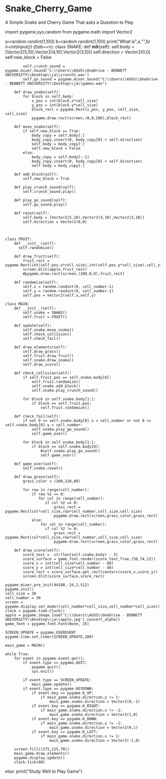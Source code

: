 # Snake_Cherry_Game
A Simple Snake and Cherry Game That asks a Question to Play











import pygame,sys,random
from pygame.math import Vector2

a=random.randint(1,100)
b=random.randint(1,100)
print("What is",a,"*",b)
n=int(input())
if(a*b==n):
    class SNAKE:
        def __init__(self):
            self.body = [Vector2(5,10),Vector2(4,10),Vector2(3,10)]
            self.direction = Vector2(0,0)
            self.new_block = False
            
            self.crunch_sound = pygame.mixer.Sound('C:\\Users\\ASUS\\OneDrive - BENNETT UNIVERSITY\\Desktop\\ja\\crunch1.wav')
            self.go_sound = pygame.mixer.Sound("C:\\Users\\ASUS\\OneDrive - BENNETT UNIVERSITY\\Desktop\\ja\\gameo.wav")
            
        def draw_snake(self):
            for block in self.body:
                x_pos = int(block.x*cell_size)
                y_pos = int(block.y*cell_size)
                block_rect = pygame.Rect(x_pos, y_pos, cell_size, cell_size)
                pygame.draw.rect(screen,(0,0,200),block_rect)
                
        def move_snake(self):
            if self.new_block == True:
                body_copy = self.body[:]
                body_copy.insert(0, body_copy[0] + self.direction)
                self.body = body_copy[:]
                self.new_block = False
            else:
                body_copy = self.body[:-1]
                body_copy.insert(0, body_copy[0] + self.direction)
                self.body = body_copy[:]

        def add_block(self):
            self.new_block = True
            
        def play_crunch_sound(self):
            self.crunch_sound.play()
            
        def play_go_sound(self):
            self.go_sound.play()
            
        def reset(self):
            self.body = [Vector2(5,10),Vector2(4,10),Vector2(3,10)]
            self.direction = Vector2(0,0)
            
            

    class FRUIT:
        def __init__(self):
          self.randomize()
          
        def draw_fruit(self):
            fruit_rect = pygame.Rect(int(self.pos.x*cell_size),int(self.pos.y*cell_size),cell_size,cell_size)
            screen.blit(apple,fruit_rect)
            #pygame.draw.rect(screen,(200,0,0),fruit_rect) 
            
        def randomize(self):
            self.x = random.randint(0, cell_number-1)
            self.y = random.randint(0, cell_number-1)
            self.pos = Vector2(self.x,self.y)
                    
    class MAIN:
        def __init__(self):
            self.snake = SNAKE()
            self.fruit = FRUIT()
            
        def update(self):
            self.snake.move_snake()
            self.check_collision()
            self.check_fail()
            
        def draw_elements(self):
            self.draw_grass()
            self.fruit.draw_fruit()
            self.snake.draw_snake()
            self.draw_score()
            
        def check_collision(self):
            if self.fruit.pos == self.snake.body[0]:
                self.fruit.randomize()
                self.snake.add_block()
                self.snake.play_crunch_sound()
                
            for block in self.snake.body[1:]:
                if block == self.fruit.pos:
                    self.fruit.randomize()
                
        def check_fail(self):
            if not 0 <= self.snake.body[0].x < cell_number or not 0 <= self.snake.body[0].y < cell_number:
                self.snake.play_go_sound()
                self.game_over()
               
            for block in self.snake.body[1:]:
                if block == self.snake.body[0]:
                    #self.snake.play_go_sound()
                    self.game_over()
                
        def game_over(self):
            self.snake.reset()
            
        def draw_grass(self):
            grass_color = (160,210,60)
            
            for row in range(cell_number):
                if row %2 == 0:
                   for col in range(cell_number):
                      if col %2 == 0:
                          grass_rect = pygame.Rect(col*cell_size,row*cell_number,cell_size,cell_size)
                          pygame.draw.rect(screen,grass_color,grass_rect)
                else:
                    for col in range(cell_number):
                      if col %2 != 0:
                          grass_rect = pygame.Rect(col*cell_size,row*cell_number,cell_size,cell_size)
                          pygame.draw.rect(screen,grass_color,grass_rect)
                    
        def draw_score(self):
            score_text =  str(len(self.snake.body) - 3)
            score_surface = game_font.render(score_text,True,(56,74,12))
            score_x = int(cell_size*cell_number - 60)
            score_y = int(cell_size*cell_number - 40)
            score_rect = score_surface.get_rect(center=(score_x,score_y))
            screen.blit(score_surface,score_rect)
            
    pygame.mixer.pre_init(44100,-16,2,512)        
    pygame.init()
    cell_size = 20
    cell_number = 30
    screen = pygame.display.set_mode((cell_number*cell_size,cell_number*cell_size))
    clock = pygame.time.Clock()
    apple = pygame.image.load('C:\\Users\\ASUS\\OneDrive - BENNETT UNIVERSITY\\Desktop\\ja\\apple.jpg').convert_alpha()
    game_font = pygame.font.Font(None, 25)

    SCREEN_UPDATE = pygame.USEREVENT
    pygame.time.set_timer(SCREEN_UPDATE,100)

    main_game = MAIN()

    while True:
        for event in pygame.event.get():
            if event.type == pygame.QUIT:
                pygame.quit()
                sys.exit()
                
            if event.type == SCREEN_UPDATE:
                main_game.update()
            if event.type == pygame.KEYDOWN:
                if event.key == pygame.K_UP:
                    if main_game.snake.direction.y != 1:
                        main_game.snake.direction = Vector2(0,-1)
                if event.key == pygame.K_RIGHT:
                    if main_game.snake.direction.x != -1:
                        main_game.snake.direction = Vector2(1,0)    
                if event.key == pygame.K_DOWN:       
                    if main_game.snake.direction.y != -1:
                        main_game.snake.direction = Vector2(0,1)
                if event.key == pygame.K_LEFT:
                    if main_game.snake.direction.x != 1:
                        main_game.snake.direction = Vector2(-1,0)
                    
        screen.fill((175,215,70))
        main_game.draw_elements()
        pygame.display.update()
        clock.tick(60)
else:
    print("Study Well to Play Game")
    
    
    
    
    
    
    
    
    
    

